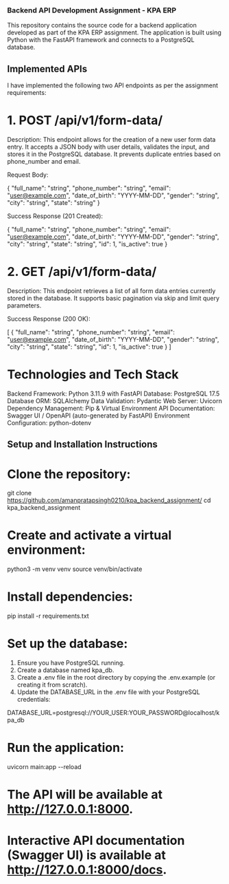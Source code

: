### Backend API Development Assignment - KPA ERP
This repository contains the source code for a backend application developed as part of the KPA ERP assignment. The application is built using Python with the FastAPI framework and connects to a PostgreSQL database.

## Implemented APIs
I have implemented the following two API endpoints as per the assignment requirements:

# 1. POST /api/v1/form-data/

Description: This endpoint allows for the creation of a new user form data entry. It accepts a JSON body with user details, validates the input, and stores it in the PostgreSQL database. It prevents duplicate entries based on phone_number and email.

Request Body:

{
  "full_name": "string",
  "phone_number": "string",
  "email": "user@example.com",
  "date_of_birth": "YYYY-MM-DD",
  "gender": "string",
  "city": "string",
  "state": "string"
}

Success Response (201 Created):

{
  "full_name": "string",
  "phone_number": "string",
  "email": "user@example.com",
  "date_of_birth": "YYYY-MM-DD",
  "gender": "string",
  "city": "string",
  "state": "string",
  "id": 1,
  "is_active": true
}

# 2. GET /api/v1/form-data/

Description: This endpoint retrieves a list of all form data entries currently stored in the database. It supports basic pagination via skip and limit query parameters.

Success Response (200 OK):

[
  {
    "full_name": "string",
    "phone_number": "string",
    "email": "user@example.com",
    "date_of_birth": "YYYY-MM-DD",
    "gender": "string",
    "city": "string",
    "state": "string",
    "id": 1,
    "is_active": true
  }
]

# Technologies and Tech Stack

Backend Framework: Python 3.11.9 with FastAPI
Database: PostgreSQL 17.5
Database ORM: SQLAlchemy
Data Validation: Pydantic
Web Server: Uvicorn
Dependency Management: Pip & Virtual Environment
API Documentation: Swagger UI / OpenAPI (auto-generated by FastAPI)
Environment Configuration: python-dotenv

## Setup and Installation Instructions

# Clone the repository:
git clone https://github.com/amanpratapsingh0210/kpa_backend_assignment/
cd kpa_backend_assignment

# Create and activate a virtual environment:

python3 -m venv venv
source venv/bin/activate

# Install dependencies:
pip install -r requirements.txt

# Set up the database:
  1. Ensure you have PostgreSQL running.
  2. Create a database named kpa_db.
  3. Create a .env file in the root directory by copying the .env.example (or creating it from scratch).
  4. Update the DATABASE_URL in the .env file with your PostgreSQL credentials:

DATABASE_URL=postgresql://YOUR_USER:YOUR_PASSWORD@localhost/kpa_db

# Run the application:
uvicorn main:app --reload

# The API will be available at http://127.0.0.1:8000.

# Interactive API documentation (Swagger UI) is available at http://127.0.0.1:8000/docs.
